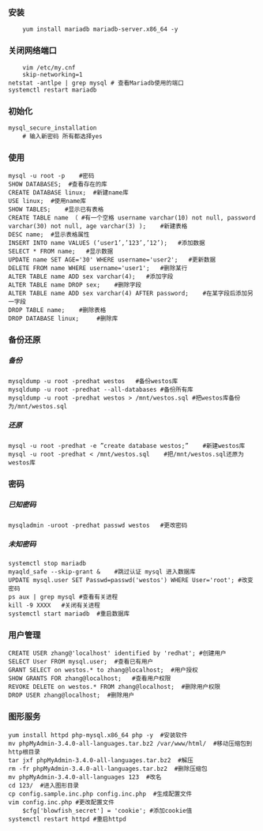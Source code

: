 ### 安装    

        yum install mariadb mariadb-server.x86_64 -y

### 关闭网络端口   

        vim /etc/my.cnf
        skip-networking=1 
    netstat -antlpe | grep mysql # 查看Mariadb使用的端口 
    systemctl restart mariadb   
### 初始化 

    mysql_secure_installation 
        # 输入新密码 所有都选择yes   
### 使用 

    mysql -u root -p	#密码 
    SHOW DATABASES;	 #查看存在的库 
    CREATE DATABASE linux;	#新建name库 
    USE linux;	#使用name库 
    SHOW TABLES;	#显示已有表格 
    CREATE TABLE name （ #有一个空格 username varchar(10) not null, password varchar(30) not null, age varchar(3) );	  #新建表格 
    DESC name;	#显示表格属性 
    INSERT INTO name VALUES (‘user1’,’123’,’12’);	#添加数据
    SELECT * FROM name;   #显示数据 
    UPDATE name SET AGE='30' WHERE username='user2';   #更新数据 
    DELETE FROM name WHERE username='user1';   #删除某行
    ALTER TABLE name ADD sex varchar(4);   #添加字段 
    ALTER TABLE name DROP sex;    #删除字段
    ALTER TABLE name ADD sex varchar(4) AFTER password;	   #在某字段后添加另一字段 
    DROP TABLE name;	#删除表格
    DROP DATABASE linux;     #删除库

### 备份还原 
##### 备份 

    mysqldump -u root -predhat westos   #备份westos库 
    mysqldump -u root -predhat --all-databases #备份所有库 
    mysqldump -u root -predhat westos > /mnt/westos.sql #把westos库备份为/mnt/westos.sql 

##### 还原 

    mysql -u root -predhat -e ”create database westos;”    #新建westos库 
    mysql -u root -predhat < /mnt/westos.sql    #把/mnt/westos.sql还原为westos库   
### 密码 

##### 已知密码 

    mysqladmin -uroot -predhat passwd westos   #更改密码 
    
##### 未知密码 

    systemctl stop mariadb
    myaqld_safe --skip-grant &    #跳过认证 mysql 进入数据库 
    UPDATE mysql.user SET Passwd=passwd('westos') WHERE User='root'; #改变密码 
    ps aux | grep mysql #查看有关进程 
    kill -9 XXXX   #关闭有关进程 
    systemctl start mariadb  #重启数据库 
    
### 用户管理 

    CREATE USER zhang@'localhost' identified by 'redhat'; #创建用户
    SELECT User FROM mysql.user;  #查看已有用户 
    GRANT SELECT on westos.* to zhang@localhost;  #用户授权 
    SHOW GRANTS FOR zhang@localhost;   #查看用户权限 
    REVOKE DELETE on westos.* FROM zhang@localhost;  #删除用户权限 
    DROP USER zhang@localhost;  #删除用户   

### 图形服务 

    yum install httpd php-mysql.x86_64 php -y  #安装软件 
    mv phpMyAdmin-3.4.0-all-languages.tar.bz2 /var/www/html/  #移动压缩包到http根目录 
    tar jxf phpMyAdmin-3.4.0-all-languages.tar.bz2  #解压 
    rm -fr phpMyAdmin-3.4.0-all-languages.tar.bz2  #删除压缩包 
    mv phpMyAdmin-3.4.0-all-languages 123  #改名 
    cd 123/  #进入图形目录 
    cp config.sample.inc.php config.inc.php  #生成配置文件 
    vim config.inc.php #更改配置文件
        $cfg['blowfish_secret'] = 'cookie'; #添加cookie值 
    systemctl restart httpd #重启httpd